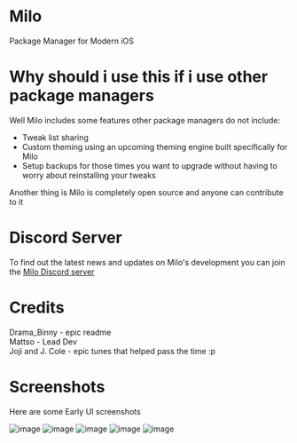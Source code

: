 # Milo

Package Manager for Modern iOS

# Why should i use this if i use other package managers
Well Milo includes some features other package managers do not include: 

* Tweak list sharing 
* Custom theming using an upcoming theming engine built specifically for Milo
* Setup backups for those times you want to upgrade without having to worry about reinstalling your tweaks 

Another thing is Milo is completely open source and anyone can contribute to it

# Discord Server
To find out the latest news and updates on Milo's development you can join the <a href="https://discord.com/invite/5SKKAUUvFV">Milo Discord server</a>

# Credits
Drama_Binny - epic readme
<br>
Mattso - Lead Dev
<br>
Joji and J. Cole - epic tunes that helped pass the time :p

# Screenshots
Here are some Early UI screenshots 

![image](https://user-images.githubusercontent.com/78900196/122369022-2dcc9a80-cfa1-11eb-8ff3-f67314640855.png)
![image](https://user-images.githubusercontent.com/78900196/122369047-33c27b80-cfa1-11eb-9cca-f0e9b8aa4ff3.png)
![image](https://user-images.githubusercontent.com/78900196/122369074-39b85c80-cfa1-11eb-8d36-32e091a2d0d8.png)
![image](https://user-images.githubusercontent.com/78900196/122369115-42a92e00-cfa1-11eb-96a7-efabda4b96da.png)
![image](https://user-images.githubusercontent.com/78900196/122369148-4a68d280-cfa1-11eb-9556-10dc4acd1c78.png)
